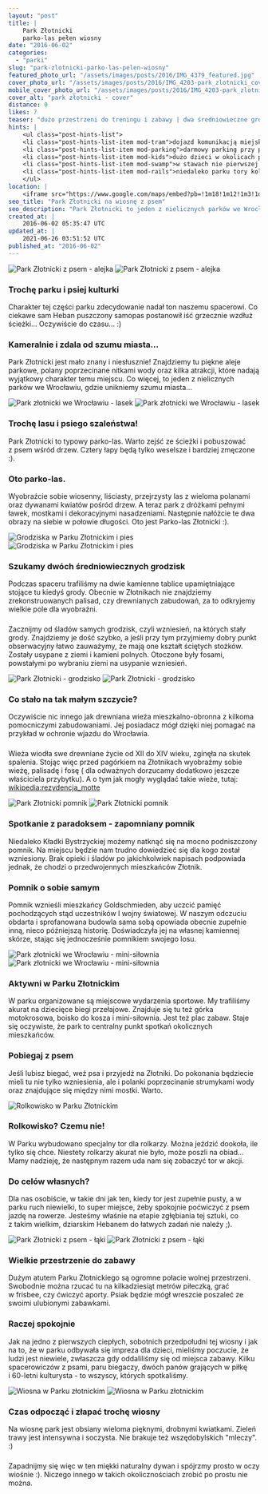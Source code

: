 ```yaml
---
layout: "post"
title: |
    Park Złotnicki
    parko-las pełen wiosny
date: "2016-06-02"
categories:
  - "parki"
slug: "park-zlotnicki-parko-las-pelen-wiosny"
featured_photo_url: "/assets/images/posts/2016/IMG_4379_featured.jpg"
cover_photo_url: "/assets/images/posts/2016/IMG_4203-park_zlotnicki_cover.jpg"
mobile_cover_photo_url: "/assets/images/posts/2016/IMG_4203-park_zlotnicki_mobile_cover.jpg"
cover_alt: "park złotnicki - cover"
distance: 0
likes: 7
teaser: "dużo przestrzeni do treningu i zabawy | dwa średniowieczne grodziska | z dala od szumu miasta"
hints: |
    <ul class="post-hints-list">
    <li class="post-hints-list-item mod-tram">dojazd komunikacją miejską<br><a href="//jakdojade.pl?tn=Park+Z%C5%82otnicki&td=&tc=51.13692:16.88392&cid=2000" target="_blank">sprawdź na jakdojadę.pl</a></li>
    <li class="post-hints-list-item mod-parking">darmowy parking przy parku. Można też stanąć przy drodze</li>
    <li class="post-hints-list-item mod-kids">dużo dzieci w okolicach placu zabaw</li>
    <li class="post-hints-list-item mod-swamp">w stawach nie pierwszej czystości woda (mówiąc delikatnie :)</li>
    <li class="post-hints-list-item mod-rails">niedaleko parku tory kolejowe</li>
    </ul>
location: |
    <iframe src="https://www.google.com/maps/embed?pb=!1m18!1m12!1m3!1d2503.505958227372!2d16.87734925164782!3d51.13602027947563!2m3!1f0!2f0!3f0!3m2!1i1024!2i768!4f13.1!3m3!1m2!1s0x470f9555badd9f37%3A0xda1b656ed46c9fa!2sPark+Z%C5%82otnicki!5e0!3m2!1sen!2spl!4v1463417697358" allowfullscreen></iframe>
seo_title: "Park Złotnicki na wiosnę z psem"
seo_description: "Park Złotnicki to jeden z nielicznych parków we Wrocławiu, gdzie unikniemy szumu miasta. Opisujemy atmosferę, atrakcje i lokalizację parku."
created_at: |
    2016-06-02 05:35:47 UTC
updated_at: |
    2021-06-26 03:51:52 UTC
published_at: "2016-06-02"
---
```


<section class="post-section">
  <div class="post-section-photo">
    <img alt="Park Złotnicki z psem - alejka" class="desktop" src="{{ '/assets/images/posts/2016/IMG_4215.jpg' | relative_url }}">
    <img alt="Park Złotnicki z psem - alejka" class="mobile" src="{{ '/assets/images/posts/2016/IMG_4215_cropped.jpg' | relative_url }}">
  </div>
  <div class="post-section-wrapper">
    <section class="post-section-content mod-dog">
      <h1>Trochę parku i psiej kulturki</h1>
      <p>
        Charakter tej części parku zdecydowanie nadał ton
naszemu spacerowi. Co ciekawe sam Heban puszczony
samopas postanowił iść grzecznie wzdłuż ścieżki...
Oczywiście do czasu... :)
      </p>
    </section>
    <section class="post-section-content mod-human">
      <h1>Kameralnie i zdala od szumu miasta...</h1>
      <p>Park Złotnicki jest mało znany i niesłusznie!
Znajdziemy tu piękne aleje parkowe, polany poprzecinane nitkami wody oraz kilka atrakcji, które nadają wyjątkowy charakter temu miejscu. Co więcej, to jeden z nielicznych parków
we Wrocławiu, gdzie unikniemy szumu miasta...
     </p>
    </section>
  </div>
</section>
<section class="post-section">
  <div class="post-section-photo">
    <img alt="Park złotnicki we Wrocławiu - lasek" class="desktop" src="{{ '/assets/images/posts/2016/IMG_4179.jpg' | relative_url }}">
   <img alt="Park złotnicki we Wrocławiu - lasek" class="mobile" src="{{ '/assets/images/posts/2016/IMG_4179_cropped.jpg' | relative_url }}">
  </div>
  <div class="post-section-wrapper">
    <section class="post-section-content mod-dog">
      <h1>Trochę lasu i psiego szaleństwa!</h1>
      <p>
        Park Złotnicki to typowy parko-las. Warto zejść ze
ścieżki i pobuszować z psem wśród drzew. Cztery łapy będą tylko weselsze i bardziej zmęczone :).
      </p>
    </section>
    <section class="post-section-content mod-human">
      <h1>Oto parko-las.</h1>
      <p>
        Wyobraźcie sobie wiosenny, liściasty, przejrzysty las z wieloma polanami oraz dywanami kwiatów pośród drzew. A teraz park z dróżkami pełnymi ławek, mostkami i dekoracyjnymi nasadzeniami. Następnie nałóżcie te dwa obrazy na siebie w połowie długości. Oto jest Parko-las Złotnicki :).
      </p>
    </section>
  </div>
</section>
<section class="post-section">
  <div class="post-section-photo">
    <img alt="Grodziska w Parku Złotnickim i pies" class="desktop" src="{{ '/assets/images/posts/2016/IMG_4379.jpg' | relative_url }}">
    <img alt="Grodziska w Parku Złotnickim i pies" class="mobile" src="{{ '/assets/images/posts/2016/IMG_4379_cropped.jpg' | relative_url }}">
  </div>
  <div class="post-section-wrapper">
    <section class="post-section-content mod-dog">
      <h1>Szukamy dwóch średniowiecznych
grodzisk</h1>
      <p>
        Podczas spaceru trafiliśmy na dwie kamienne tablice
upamiętniające stojące tu  kiedyś grody. Obecnie w Złotnikach
nie znajdziemy zrekonstruowanych palisad, czy drewnianych zabudowań, za to odkryjemy wielkie pole dla wyobraźni.
      </p>
    </section>
    <section class="post-section-content mod-human">
      <h1></h1>
      <p>
      Zacznijmy od śladów samych grodzisk, czyli wzniesień, na których stały grody. Znajdziemy je dość szybko, a jeśli przy tym przyjmiemy dobry punkt obserwacyjny łatwo  zauważymy, że mają one kształt ściętych stożków. Zostały usypane z ziemi i kamieni polnych. Otoczone były fosami, powstałymi po wybraniu ziemi na usypanie wzniesień.
      </p>
    </section>
  </div>
</section>
<section class="post-section">
  <div class="post-section-photo">
    <img alt="Park Złotnicki - grodzisko" class="desktop" src="{{ '/assets/images/posts/2016/IMG_4289.jpg' | relative_url }}">
    <img alt="Park Złotnicki - grodzisko" class="mobile" src="{{ '/assets/images/posts/2016/IMG_4289_cropped.jpg' | relative_url }}">
  </div>
  <div class="post-section-wrapper">
    <section class="post-section-content mod-dog">
      <h1>Co stało na tak małym szczycie?</h1>
      <p>
        Oczywiście nic innego jak drewniana wieża mieszkalno-obronna z kilkoma pomocniczymi zabudowaniami. Jej posiadacz mógł dzięki niej pomagać na przykład w ochronie wjazdu do Wrocławia.
      </p>
    </section>
    <section class="post-section-content mod-human">
      <h1></h1>
      <p> Wieża wiodła swe drewniane życie od XII do XIV wieku, zginęła na skutek spalenia.  Stojąc więc przed pagórkiem na Złotnikach wyobraźmy sobie wieżę, palisadę i fosę ( dla odważnych dorzucamy dodatkowo jeszcze właściciela przybytku). A o tym jak mogły wyglądać takie wieże, tutaj: <a href="//pl.wikipedia.org/wiki/Rezydencja_rycerska_typu_motte#Konstrukcja" target="_blank"> wikipedia:rezydencja_motte</a>
      </p>
    </section>
  </div>
</section>
<section class="post-section">
  <div class="post-section-photo">
    <img alt="Park Złotnicki pomnik" class="desktop" src="{{ '/assets/images/posts/2016/IMG_4326.jpg' | relative_url }}">
    <img alt="Park Złotnicki pomnik" class="mobile" src="{{ '/assets/images/posts/2016/IMG_4326_cropped.jpg' | relative_url }}">
  </div>
  <div class="post-section-wrapper">
    <section class="post-section-content mod-dog">
      <h1>Spotkanie z paradoksem - zapomniany pomnik</h1>
      <p>
        Niedaleko Kładki Bystrzyckiej możemy natknąć się na mocno podniszczony pomnik. Na miejscu będzie nam trudno dowiedzieć się dla kogo został wzniesiony. Brak opieki i śladów po jakichkolwiek napisach podpowiada jednak, że chodzi o przedwojennych mieszkańców Złotnik.
      </p>
    </section>
    <section class="post-section-content mod-human">
      <h1>Pomnik o sobie samym</h1>
      <p>Pomnik wznieśli mieszkańcy Goldschmieden, aby uczcić pamięć pochodzących stąd uczestników I wojny światowej. W naszym odczuciu obdarta i sprofanowana budowla sama sobą opowiada obecnie zupełnie inną, nieco późniejszą historię. Doświadczyła jej na własnej kamiennej skórze, stając się jednocześnie pomnikiem swojego losu.
      </p>
    </section>
  </div>
</section>
<section class="post-section">
  <div class="post-section-photo">
    <img alt="Park złotnicki we Wrocławiu - mini-siłownia" class="desktop" src="{{ '/assets/images/posts/2016/IMG_4203.jpg' | relative_url }}">
    <img alt="Park złotnicki we Wrocławiu - mini-siłownia" class="mobile" src="{{ '/assets/images/posts/2016/IMG_4203_cropped.jpg' | relative_url }}">
  </div>
  <div class="post-section-wrapper">
    <section class="post-section-content mod-dog">
      <h1>Aktywni w Parku Złotnickim</h1>
      <p>
        W parku organizowane są miejscowe wydarzenia sportowe. My trafiliśmy akurat na dziecięce biegi przełajowe. Znajduje się tu też górka motokrosowa, boisko do kosza i mini-siłownia. Jest też plac zabaw. Staje się oczywiste, że park to centralny punkt spotkań okolicznych mieszkańców.
      </p>
    </section>
    <section class="post-section-content mod-human">
      <h1>Pobiegaj z psem</h1>
      <p>
        Jeśli lubisz biegać, weź psa i przyjedź na Złotniki. Do pokonania będziecie mieli tu nie tylko wzniesienia, ale i polanki poprzecinanie strumykami wody oraz znajdujące się między nimi mostki. Warto.
      </p>
    </section>
  </div>
</section>
<section class="post-section mod-vertical">
  <div class="post-section-photo">
    <img alt="Rolkowisko w Parku Złotnickim" src="{{ '/assets/images/posts/2016/IMG_4212.jpg' | relative_url }}">
  </div>
  <div class="post-section-wrapper">
    <section class="post-section-content mod-dog">
      <h1>Rolkowisko? Czemu nie!</h1>
      <p>
        W Parku wybudowano specjalny tor dla rolkarzy. Można jeździć dookoła, ile tylko się chce. Niestety rolkarzy akurat nie było, może poszli na obiad... Mamy nadzieję, że następnym razem uda nam się zobaczyć tor w akcji.
      </p>
    </section>
    <section class="post-section-content mod-human">
      <h1>Do celów własnych?</h1>
      <p>Dla nas osobiście, w takie dni jak ten, kiedy tor jest zupełnie pusty, a w parku ruch niewielki, to super miejsce, żeby spokojnie poćwiczyć z psem jazdę na rowerze. Jesteśmy właśnie na etapie zgłębiania tej sztuki, co z takim wielkim, dziarskim Hebanem do łatwych zadań nie należy ;).
      </p>
    </section>
  </div>
</section>
<section class="post-section">
  <div class="post-section-photo">
    <img alt="Park Złotnicki z psem - łąki" class="desktop" src="{{ '/assets/images/posts/2016/IMG_4358.jpg' | relative_url }}">
    <img alt="Park Złotnicki z psem - łąki" class="mobile" src="{{ '/assets/images/posts/2016/IMG_4358_cropped.jpg' | relative_url }}">
  </div>
  <div class="post-section-wrapper">
    <section class="post-section-content mod-dog">
      <h1>Wielkie przestrzenie do zabawy</h1>
      <p>
        Dużym atutem Parku Złotnickiego są ogromne połacie wolnej przestrzeni. Swobodnie można rzucać tu na kilkadziesiąt metrów piłeczką, grać w frisbee, czy ćwiczyć aporty. Psiak będzie mógł wreszcie poszaleć ze swoimi ulubionymi zabawkami.
      </p>
    </section>
    <section class="post-section-content mod-human">
      <h1>Raczej spokojnie</h1>
      <p>Jak na jedno z pierwszych ciepłych, sobotnich przedpołudni tej wiosny i jak na to, że w parku odbywała się impreza dla dzieci, mieliśmy poczucie, że ludzi jest niewiele, zwłaszcza gdy oddaliliśmy się od miejsca zabawy. Kilku spacerowiczów z psami, paru biegaczy, dwóch panów grających w piłkę i 60-letni kulturysta - to wszyscy, których spotkaliśmy.
      </p>
    </section>
  </div>
</section>
<section class="post-section">
  <div class="post-section-photo">
    <img alt="Wiosna w Parku złotnickim" class="desktop" src="{{ '/assets/images/posts/2016/IMG_4380.jpg' | relative_url }}">
    <img alt="Wiosna w Parku złotnickim" class="mobile" src="{{ '/assets/images/posts/2016/IMG_4380_cropped.jpg' | relative_url }}">
  </div>
  <div class="post-section-wrapper">
    <section class="post-section-content mod-dog">
      <h1>Czas odpocząć i złapać trochę wiosny</h1>
      <p>
        Na wiosnę park jest obsiany wieloma pięknymi, drobnymi kwiatkami. Zieleń trawy jest intensywna i soczysta. Nie brakuje też wszędobylskich "mleczy". :)
      </p>
    </section>
    <section class="post-section-content mod-human">
      <h1></h1>
        <p>
             Zapadnijmy się więc w ten miękki naturalny dywan i spójrzmy prosto w oczy wiośnie :). Niczego innego w takich okolicznościach zrobić po prostu nie można.
      </p>
    </section>
  </div>
</section>
